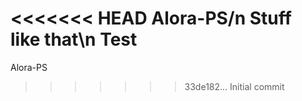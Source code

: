<<<<<<< HEAD
Alora-PS/n
Stuff like that\n
**Test**
=======
Alora-PS
>>>>>>> 33de182... Initial commit
